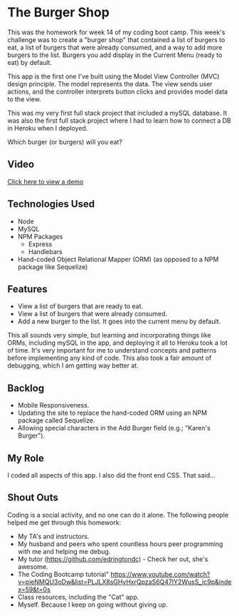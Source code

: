 # The Burger Shop 

This was the homework for week 14 of my coding boot camp. This week's challenge was to create a "burger shop" that contained a list of burgers to eat, a list of burgers that were already consumed, and a way to add more burgers to the list. Burgers you add display in the Current Menu (ready to eat) by default.  

This app is the first one I've built using the Model View Controller (MVC) design principle. The model represents the data. The view sends user actions, and the controller interprets button clicks and provides model data to the view.  

This was my very first full stack project that included a mySQL database. It was also the first full stack project where I had to learn how to connect a DB in Heroku when I deployed. 

Which burger (or burgers) will you eat? 

## Video 
[Click here to view a demo](https://embed.vidyard.com/share/8pqDkyB8KGUa2t9GcKHog9? "Named link title") 

## Technologies Used 
* Node 
* MySQL 
* NPM Packages
    * Express 
    * Handlebars 
* Hand-coded Object Relational Mapper (ORM) (as opposed to a NPM package like Sequelize)

## Features 
* View a list of burgers that are ready to eat. 
* View a list of burgers that were already consumed. 
* Add a new burger to the list. It goes into the current menu by default. 

This all sounds very simple, but learning and incorporating things like ORMs, including mySQL in the app, and deploying it all to Heroku took a lot of time. It's very important for me to understand concepts and patterns before implementing any kind of code. This also took a fair amount of debugging, which I am getting way better at. 

## Backlog 
* Mobile Responsiveness. 
* Updating the site to replace the hand-coded ORM using an NPM package called Sequelize.
* Allowing special characters in the Add Burger field (e.g.; "Karen's Burger"). 

## My Role 
I coded all aspects of this app. I also did the front end CSS. That said... 

## Shout Outs 
Coding is a social activity, and no one can do it alone. The following people helped me get through this homework: 

* My TA's and instructors. 
* My husband and peers who spent countless hours peer programming with me and helping me debug. 
* My tutor (https://github.com/edringtondc) - Check her out, she's awesome. 
* The Coding Bootcamp tutorial" https://www.youtube.com/watch?v=pieNMQU3oDw&list=PLJLX8sGHyHxrQpzaS6Q47lY2WusS_jc9p&index=59&t=0s
* Class resources, including the "Cat" app. 
* Myself. Because I keep on going without giving up. 
